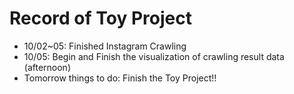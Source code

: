 # Record of Toy Project

- 10/02~05: Finished Instagram Crawling
- 10/05: Begin and Finish the visualization of crawling result data (afternoon)
- Tomorrow things to do: Finish the Toy Project!!
